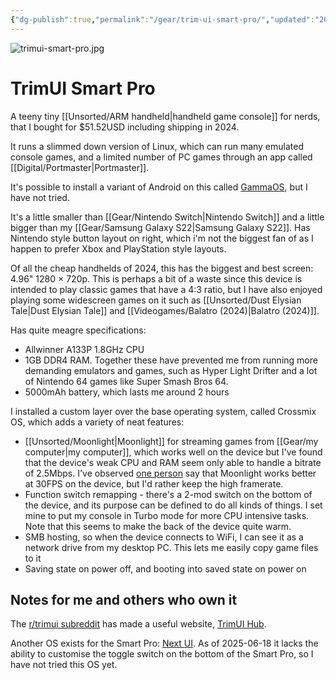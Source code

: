 ```yaml
---
{"dg-publish":true,"permalink":"/gear/trim-ui-smart-pro/","updated":"2025-06-18T17:51:38.194-07:00"}
---
```


![trimui-smart-pro.jpg](/img/user/Embeds/trimui-smart-pro.jpg)
# TrimUI Smart Pro

A teeny tiny [[Unsorted/ARM handheld\|handheld game console]] for nerds, that I bought for $51.52USD including shipping in 2024.

It runs a slimmed down version of Linux, which can run many emulated console games, and a limited number of PC games through an app called [[Digital/Portmaster\|Portmaster]].

It's possible to install a variant of Android on this called [GammaOS](https://github.com/TheGammaSqueeze/GammaOSCore), but I have not tried.

It's a little smaller than [[Gear/Nintendo Switch\|Nintendo Switch]] and a little bigger than my [[Gear/Samsung Galaxy S22\|Samsung Galaxy S22]]. Has Nintendo style button layout on right, which i'm not the biggest fan of as I happen to prefer Xbox and PlayStation style layouts.


Of all the cheap handhelds of 2024, this has the biggest and best screen: 4.96" 1280 × 720p. This is perhaps a bit of a waste since this device is intended to play classic games that have a 4:3 ratio, but I have also enjoyed playing some widescreen games on it such as [[Unsorted/Dust Elysian Tale\|Dust Elysian Tale]] and [[Videogames/Balatro (2024)\|Balatro (2024)]].

Has quite meagre specifications:
- Allwinner A133P 1.8GHz CPU
- 1GB DDR4 RAM. Together these have prevented me from running more demanding emulators and games, such as Hyper Light Drifter and a lot of Nintendo 64 games like Super Smash Bros 64.
- 5000mAh battery, which lasts me around 2 hours

I installed a custom layer over the base operating system, called Crossmix OS, which adds a variety of neat features:
- [[Unsorted/Moonlight\|Moonlight]] for streaming games from [[Gear/my computer\|my computer]], which works well on the device but I've found that the device's weak CPU and RAM seem only able to handle a bitrate of 2.5Mbps. I've observed [one person](https://www.reddit.com/r/trimui/comments/1frgl0u/testing_moonlight_crossmix_os/) say that Moonlight works better at 30FPS on the device, but I'd rather keep the high framerate.
- Function switch remapping - there's a 2-mod switch on the bottom of the device, and its purpose can be defined to do all kinds of things. I set mine to put my console in Turbo mode for more CPU intensive tasks. Note that this seems to make the back of the device quite warm.
- SMB hosting, so when the device connects to WiFi, I can see it as a network drive from my desktop PC. This lets me easily copy game files to it
- Saving state on power off, and booting into saved state on power on

## Notes for me and others who own it

The [r/trimui subreddit](https://www.reddit.com/r/trimui/) has made a useful website, [TrimUI Hub](https://destructiveburn.com/TrimUIHub/).

Another OS exists for the Smart Pro: [Next UI](https://github.com/LoveRetro/NextUI). As of 2025-06-18 it lacks the ability to customise the toggle switch on the bottom of the Smart Pro, so I have not tried this OS yet.
